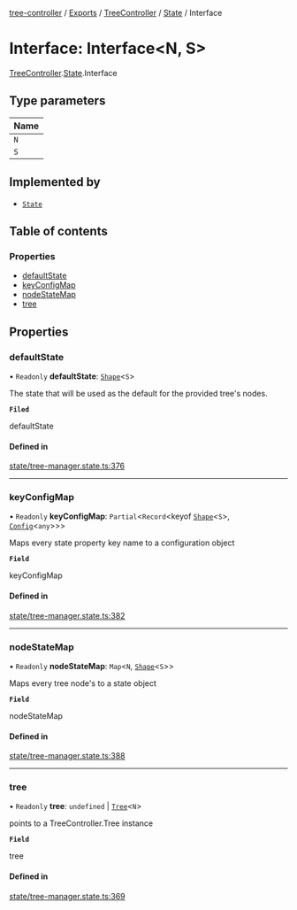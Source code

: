 [tree-controller](../README.md) / [Exports](../modules.md) / [TreeController](../modules/TreeController.md) / [State](../modules/TreeController.State.md) / Interface

# Interface: Interface<N, S\>

[TreeController](../modules/TreeController.md).[State](../modules/TreeController.State.md).Interface

## Type parameters

| Name |
| :------ |
| `N` |
| `S` |

## Implemented by

- [`State`](../classes/TreeController.State-1.md)

## Table of contents

### Properties

- [defaultState](TreeController.State.Interface.md#defaultstate)
- [keyConfigMap](TreeController.State.Interface.md#keyconfigmap)
- [nodeStateMap](TreeController.State.Interface.md#nodestatemap)
- [tree](TreeController.State.Interface.md#tree)

## Properties

### defaultState

• `Readonly` **defaultState**: [`Shape`](../modules/TreeController.State.md#shape)<`S`\>

The state that will be used as the default for the provided tree's
nodes.

**`Filed`**

defaultState

#### Defined in

[state/tree-manager.state.ts:376](https://github.com/aexklon/tree-controller/blob/cc5f0c3/src/state/tree-manager.state.ts#L376)

___

### keyConfigMap

• `Readonly` **keyConfigMap**: `Partial`<`Record`<keyof [`Shape`](../modules/TreeController.State.md#shape)<`S`\>, [`Config`](TreeController.State.Config.md)<`any`\>\>\>

Maps every state property key name to a configuration object

**`Field`**

keyConfigMap

#### Defined in

[state/tree-manager.state.ts:382](https://github.com/aexklon/tree-controller/blob/cc5f0c3/src/state/tree-manager.state.ts#L382)

___

### nodeStateMap

• `Readonly` **nodeStateMap**: `Map`<`N`, [`Shape`](../modules/TreeController.State.md#shape)<`S`\>\>

Maps every tree node's to a state object

**`Field`**

nodeStateMap

#### Defined in

[state/tree-manager.state.ts:388](https://github.com/aexklon/tree-controller/blob/cc5f0c3/src/state/tree-manager.state.ts#L388)

___

### tree

• `Readonly` **tree**: `undefined` \| [`Tree`](../classes/TreeController.Tree-1.md)<`N`\>

points to a TreeController.Tree instance

**`Field`**

tree

#### Defined in

[state/tree-manager.state.ts:369](https://github.com/aexklon/tree-controller/blob/cc5f0c3/src/state/tree-manager.state.ts#L369)

